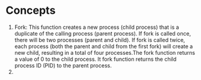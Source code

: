 # Concepts

1. Fork: This function creates a new process (child process) that is a duplicate of the calling process (parent process). If fork is called once, there will be two processes (parent and child). If fork is called twice, each process (both the parent and child from the first fork) will create a new child, resulting in a total of four processes.The fork function returns a value of 0 to the child process. It fork function returns the child process ID (PID) to the parent process.
2. 
